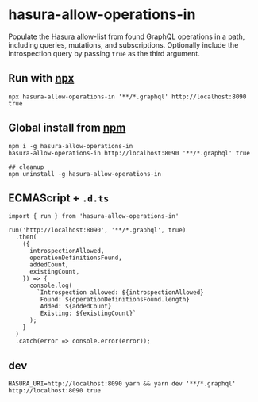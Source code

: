 # hasura-allow-operations-in
Populate the [Hasura allow-list](https://hasura.io/docs/1.0/graphql/manual/deployment/allow-list.html) from found GraphQL operations in a path, including queries, mutations, and subscriptions.
Optionally include the introspection query by passing `true` as the third argument.

## Run with [npx](https://nodejs.dev/the-npx-nodejs-package-runner)
```
npx hasura-allow-operations-in '**/*.graphql' http://localhost:8090 true
```

## Global install from [npm](https://www.npmjs.com/package/hasura-allow-operations-in)
```
npm i -g hasura-allow-operations-in
hasura-allow-operations-in http://localhost:8090 '**/*.graphql' true

## cleanup
npm uninstall -g hasura-allow-operations-in
```

## ECMAScript + `.d.ts`
```
import { run } from 'hasura-allow-operations-in'

run('http://localhost:8090', '**/*.graphql', true)
  .then(
    ({
      introspectionAllowed,
      operationDefinitionsFound,
      addedCount,
      existingCount,
    }) => {
      console.log(
        `Introspection allowed: ${introspectionAllowed}
         Found: ${operationDefinitionsFound.length}
         Added: ${addedCount}
         Existing: ${existingCount}`
      );
    }
  )
  .catch(error => console.error(error));
```

## dev
```
HASURA_URI=http://localhost:8090 yarn && yarn dev '**/*.graphql' http://localhost:8090 true
```
